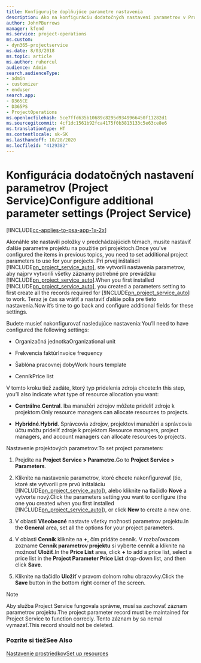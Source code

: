 ```yaml
---
title: Konfigurujte doplňujúce parametre nastavenia
description: Ako na konfiguráciu dodatočných nastavení parametrov v Project Service
author: JohnPBurrows
manager: kfend
ms.service: project-operations
ms.custom:
- dyn365-projectservice
ms.date: 8/03/2018
ms.topic: article
ms.author: ruhercul
audience: Admin
search.audienceType:
- admin
- customizer
- enduser
search.app:
- D365CE
- D365PS
- ProjectOperations
ms.openlocfilehash: 5ce7ffd635b10689c8295d9349966450f11282d1
ms.sourcegitcommit: 4cf1dc1561b92fca4175f0b3813133c5e63ce8e6
ms.translationtype: HT
ms.contentlocale: sk-SK
ms.lasthandoff: 10/28/2020
ms.locfileid: "4129382"
---
```

# <a name="configure-additional-parameter-settings-project-service"></a><span data-ttu-id="794a4-103">Konfigurácia dodatočných nastavení parametrov (Project Service)</span><span class="sxs-lookup"><span data-stu-id="794a4-103">Configure additional parameter settings (Project Service)</span></span>

[!INCLUDE[cc-applies-to-psa-app-1x-2x](../includes/cc-applies-to-psa-app-1x-2x.md)]

<span data-ttu-id="794a4-104">Akonáhle ste nastavili položky v predchádzajúcich témach, musíte nastaviť ďalšie parametre projektu na použitie pri projektoch.</span><span class="sxs-lookup"><span data-stu-id="794a4-104">Once you’ve configured the items in previous topics, you need to set additional project parameters to use for your projects.</span></span> <span data-ttu-id="794a4-105">Pri prvej inštalácii [!INCLUDE[pn_project_service_auto](../includes/pn-project-service-auto.md)], ste vytvorili nastavenia parametrov, aby najprv vytvorili všetky záznamy potrebné pre prevádzku [!INCLUDE[pn_project_service_auto](../includes/pn-project-service-auto.md)].</span><span class="sxs-lookup"><span data-stu-id="794a4-105">When you first installed [!INCLUDE[pn_project_service_auto](../includes/pn-project-service-auto.md)], you created a parameters setting to first create all the records required for [!INCLUDE[pn_project_service_auto](../includes/pn-project-service-auto.md)] to work.</span></span> <span data-ttu-id="794a4-106">Teraz je čas sa vrátiť a nastaviť ďalšie polia pre tieto nastavenia.</span><span class="sxs-lookup"><span data-stu-id="794a4-106">Now it’s time to go back and configure additional fields for these settings.</span></span>  
  
 <span data-ttu-id="794a4-107">Budete musieť nakonfigurovať nasledujúce nastavenia:</span><span class="sxs-lookup"><span data-stu-id="794a4-107">You’ll need to have configured the following settings:</span></span>  
  
-   <span data-ttu-id="794a4-108">Organizačná jednotka</span><span class="sxs-lookup"><span data-stu-id="794a4-108">Organizational unit</span></span>  
  
-   <span data-ttu-id="794a4-109">Frekvencia faktúr</span><span class="sxs-lookup"><span data-stu-id="794a4-109">Invoice frequency</span></span>  
  
-   <span data-ttu-id="794a4-110">Šablóna pracovnej doby</span><span class="sxs-lookup"><span data-stu-id="794a4-110">Work hours template</span></span>  
  
-   <span data-ttu-id="794a4-111">Cenník</span><span class="sxs-lookup"><span data-stu-id="794a4-111">Price list</span></span>  
 
<span data-ttu-id="794a4-112">V tomto kroku tiež zadáte, ktorý typ pridelenia zdroja chcete:</span><span class="sxs-lookup"><span data-stu-id="794a4-112">In this step, you’ll also indicate what type of resource allocation you want:</span></span>  
  
- <span data-ttu-id="794a4-113">**Centrálne**.</span><span class="sxs-lookup"><span data-stu-id="794a4-113">**Central**.</span></span> <span data-ttu-id="794a4-114">Iba manažéri zdrojov môžete prideliť zdroje k projektom.</span><span class="sxs-lookup"><span data-stu-id="794a4-114">Only resource managers can allocate resources to projects.</span></span>  
  
- <span data-ttu-id="794a4-115">**Hybridné**.</span><span class="sxs-lookup"><span data-stu-id="794a4-115">**Hybrid**.</span></span> <span data-ttu-id="794a4-116">Správcovia zdrojov, projektoví manažéri a správcovia účtu môžu prideliť zdroje k projektom.</span><span class="sxs-lookup"><span data-stu-id="794a4-116">Resource managers, project managers, and account managers can allocate resources to projects.</span></span>  
  
 
<span data-ttu-id="794a4-117">Nastavenie projektových parametrov:</span><span class="sxs-lookup"><span data-stu-id="794a4-117">To set project parameters:</span></span>  
  
1. <span data-ttu-id="794a4-118">Prejdite na **Project Service > Parametre.**</span><span class="sxs-lookup"><span data-stu-id="794a4-118">Go to **Project Service > Parameters**.</span></span>  
  
2. <span data-ttu-id="794a4-119">Kliknite na nastavenie parametrov, ktoré chcete nakonfigurovať (tie, ktoré ste vytvorili pre prvú inštaláciu [!INCLUDE[pn_project_service_auto](../includes/pn-project-service-auto.md)]), alebo kliknite na tlačidlo **Nové** a vytvorte nový.</span><span class="sxs-lookup"><span data-stu-id="794a4-119">Click the parameters setting you want to configure (the one you created when you first installed [!INCLUDE[pn_project_service_auto](../includes/pn-project-service-auto.md)]), or click **New** to create a new one.</span></span>  
  
3. <span data-ttu-id="794a4-120">V oblasti **Všeobecné** nastavte všetky možnosti parametrov projektu.</span><span class="sxs-lookup"><span data-stu-id="794a4-120">In the **General** area, set all the options for your project parameters.</span></span>  
  
4. <span data-ttu-id="794a4-121">V oblasti **Cenník** kliknite na **+**, čím pridáte cenník. V rozbaľovacom zozname **Cenník parametrov projektu** si vyberte cenník a kliknite na možnosť **Uložiť**.</span><span class="sxs-lookup"><span data-stu-id="794a4-121">In the **Price List** area, click **+** to add a price list, select a price list in the **Project Parameter Price List** drop-down list, and then click **Save**.</span></span>  
  
5. <span data-ttu-id="794a4-122">Kliknite na tlačidlo **Uložiť** v pravom dolnom rohu obrazovky.</span><span class="sxs-lookup"><span data-stu-id="794a4-122">Click the **Save** button in the bottom right corner of the screen.</span></span>  

> [!NOTE]
> <span data-ttu-id="794a4-123">Aby služba Project Service fungovala správne, musí sa zachovať záznam parametrov projektu.</span><span class="sxs-lookup"><span data-stu-id="794a4-123">The project parameter record must be maintained for Project Service to function correcly.</span></span> <span data-ttu-id="794a4-124">Tento záznam by sa nemal vymazať.</span><span class="sxs-lookup"><span data-stu-id="794a4-124">This record should not be deleted.</span></span>

### <a name="see-also"></a><span data-ttu-id="794a4-125">Pozrite si tiež</span><span class="sxs-lookup"><span data-stu-id="794a4-125">See Also</span></span>  
 [<span data-ttu-id="794a4-126">Nastavenie prostriedkov</span><span class="sxs-lookup"><span data-stu-id="794a4-126">Set up resources</span></span>](../psa/set-up-resources.md)

